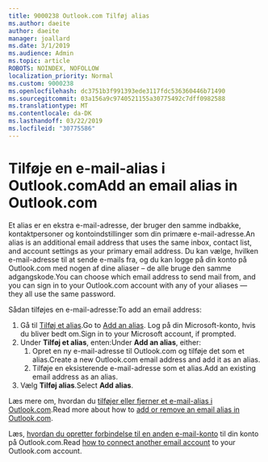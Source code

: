 ```yaml
---
title: 9000238 Outlook.com Tilføj alias
ms.author: daeite
author: daeite
manager: joallard
ms.date: 3/1/2019
ms.audience: Admin
ms.topic: article
ROBOTS: NOINDEX, NOFOLLOW
localization_priority: Normal
ms.custom: 9000238
ms.openlocfilehash: dc3751b3f991393ede3117fdc536360446b71490
ms.sourcegitcommit: 03a156a9c9740521155a30775492c7dff0982588
ms.translationtype: MT
ms.contentlocale: da-DK
ms.lasthandoff: 03/22/2019
ms.locfileid: "30775586"
---
```

# <a name="add-an-email-alias-in-outlookcom"></a><span data-ttu-id="dd119-102">Tilføje en e-mail-alias i Outlook.com</span><span class="sxs-lookup"><span data-stu-id="dd119-102">Add an email alias in Outlook.com</span></span>

<span data-ttu-id="dd119-103">Et alias er en ekstra e-mail-adresse, der bruger den samme indbakke, kontaktpersoner og kontoindstillinger som din primære e-mail-adresse.</span><span class="sxs-lookup"><span data-stu-id="dd119-103">An alias is an additional email address that uses the same inbox, contact list, and account settings as your primary email address.</span></span> <span data-ttu-id="dd119-104">Du kan vælge, hvilken e-mail-adresse til at sende e-mails fra, og du kan logge på din konto på Outlook.com med nogen af dine aliaser – de alle bruge den samme adgangskode.</span><span class="sxs-lookup"><span data-stu-id="dd119-104">You can choose which email address to send mail from, and you can sign in to your Outlook.com account with any of your aliases — they all use the same password.</span></span>

<span data-ttu-id="dd119-105">Sådan tilføjes en e-mail-adresse:</span><span class="sxs-lookup"><span data-stu-id="dd119-105">To add an email address:</span></span>

1. <span data-ttu-id="dd119-106">Gå til [Tilføj et alias](https://go.microsoft.com/fwlink/p/?linkid=864833).</span><span class="sxs-lookup"><span data-stu-id="dd119-106">Go to [Add an alias](https://go.microsoft.com/fwlink/p/?linkid=864833).</span></span> <span data-ttu-id="dd119-107">Log på din Microsoft-konto, hvis du bliver bedt om.</span><span class="sxs-lookup"><span data-stu-id="dd119-107">Sign in to your Microsoft account, if prompted.</span></span>
2. <span data-ttu-id="dd119-108">Under **Tilføj et alias**, enten:</span><span class="sxs-lookup"><span data-stu-id="dd119-108">Under **Add an alias**, either:</span></span>
    1. <span data-ttu-id="dd119-109">Opret en ny e-mail-adresse til Outlook.com og tilføje det som et alias.</span><span class="sxs-lookup"><span data-stu-id="dd119-109">Create a new Outlook.com email address and add it as an alias.</span></span>
    2. <span data-ttu-id="dd119-110">Tilføje en eksisterende e-mail-adresse som et alias.</span><span class="sxs-lookup"><span data-stu-id="dd119-110">Add an existing email address as an alias.</span></span>
3. <span data-ttu-id="dd119-111">Vælg **Tilføj alias**.</span><span class="sxs-lookup"><span data-stu-id="dd119-111">Select **Add alias**.</span></span>

<span data-ttu-id="dd119-112">Læs mere om, hvordan du [tilføjer eller fjerner et e-mail-alias i Outlook.com](https://support.office.com/article/459b1989-356d-40fa-a689-8f285b13f1f2).</span><span class="sxs-lookup"><span data-stu-id="dd119-112">Read more about how to [add or remove an email alias in Outlook.com](https://support.office.com/article/459b1989-356d-40fa-a689-8f285b13f1f2).</span></span>  

<span data-ttu-id="dd119-113">Læs, [hvordan du opretter forbindelse til en anden e-mail-konto](https://support.office.com/article/c5224df4-5885-4e79-91ba-523aa743f0ba) til din konto på Outlook.com.</span><span class="sxs-lookup"><span data-stu-id="dd119-113">Read [how to connect another email account](https://support.office.com/article/c5224df4-5885-4e79-91ba-523aa743f0ba) to your Outlook.com account.</span></span>